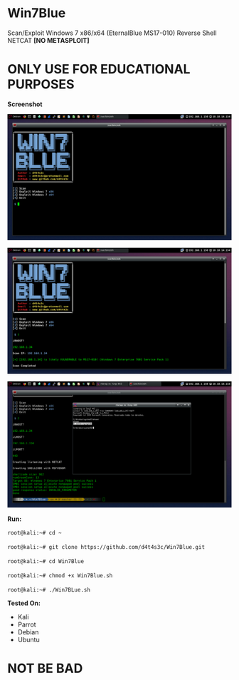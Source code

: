 # Win7Blue

Scan/Exploit Windows 7 x86/x64 (EternalBlue MS17-010) Reverse Shell NETCAT **[NO METASPLOIT]**

# ONLY USE FOR EDUCATIONAL PURPOSES

**Screenshot**

![](/screenshot/01.png)

![](/screenshot/02.png)

![](/screenshot/03.png)

**Run:**
```
root@kali:~# cd ~

root@kali:~# git clone https://github.com/d4t4s3c/Win7Blue.git

root@kali:~# cd Win7Blue

root@kali:~# chmod +x Win7Blue.sh

root@kali:~# ./Win7BLue.sh

```

**Tested On:**

- Kali
- Parrot
- Debian
- Ubuntu

# NOT BE BAD


